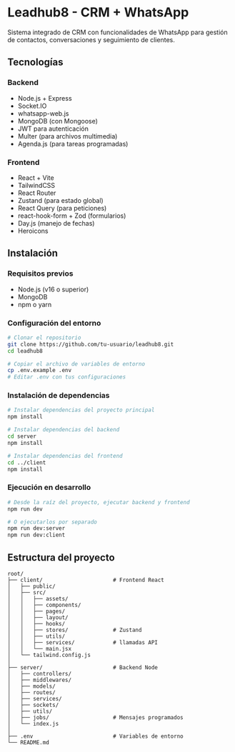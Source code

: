 # Leadhub8 - CRM + WhatsApp

Sistema integrado de CRM con funcionalidades de WhatsApp para gestión de contactos, conversaciones y seguimiento de clientes.

## Tecnologías

### Backend
- Node.js + Express
- Socket.IO
- whatsapp-web.js
- MongoDB (con Mongoose)
- JWT para autenticación
- Multer (para archivos multimedia)
- Agenda.js (para tareas programadas)

### Frontend
- React + Vite
- TailwindCSS
- React Router
- Zustand (para estado global)
- React Query (para peticiones)
- react-hook-form + Zod (formularios)
- Day.js (manejo de fechas)
- Heroicons

## Instalación

### Requisitos previos
- Node.js (v16 o superior)
- MongoDB
- npm o yarn

### Configuración del entorno
```bash
# Clonar el repositorio
git clone https://github.com/tu-usuario/leadhub8.git
cd leadhub8

# Copiar el archivo de variables de entorno
cp .env.example .env
# Editar .env con tus configuraciones
```

### Instalación de dependencias
```bash
# Instalar dependencias del proyecto principal
npm install

# Instalar dependencias del backend
cd server
npm install

# Instalar dependencias del frontend
cd ../client
npm install
```

### Ejecución en desarrollo
```bash
# Desde la raíz del proyecto, ejecutar backend y frontend
npm run dev

# O ejecutarlos por separado
npm run dev:server
npm run dev:client
```

## Estructura del proyecto
```
root/
├── client/                      # Frontend React
│   ├── public/
│   ├── src/
│   │   ├── assets/
│   │   ├── components/
│   │   ├── pages/
│   │   ├── layout/
│   │   ├── hooks/
│   │   ├── stores/              # Zustand
│   │   ├── utils/
│   │   ├── services/            # llamadas API
│   │   └── main.jsx
│   └── tailwind.config.js
│
├── server/                      # Backend Node
│   ├── controllers/
│   ├── middlewares/
│   ├── models/
│   ├── routes/
│   ├── services/
│   ├── sockets/
│   ├── utils/
│   ├── jobs/                    # Mensajes programados
│   └── index.js
│
├── .env                         # Variables de entorno
└── README.md
```
